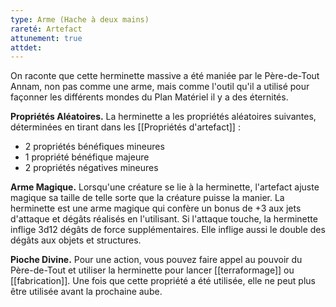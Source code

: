 ```yaml
---
type: Arme (Hache à deux mains)
rareté: Artefact
attunement: true
attdet:
---
```

On raconte que cette herminette massive a été maniée par le Père-de-Tout Annam, non pas comme une arme, mais comme l'outil qu'il a utilisé pour façonner les différents mondes du Plan Matériel il y a des éternités.

**Propriétés Aléatoires.** La herminette a les propriétés aléatoires suivantes, déterminées en tirant dans les [[Propriétés d'artefact]] :

 - 2 propriétés bénéfiques mineures
 - 1 propriété bénéfique majeure
 - 2 propriétés négatives mineures

**Arme Magique.** Lorsqu'une créature se lie à la herminette, l'artefact ajuste magique sa taille de telle sorte que la créature puisse la manier. La herminette est une arme magique qui confère un bonus de +3 aux jets d'attaque et dégâts réalisés en l'utilisant. Si l'attaque touche, la herminette inflige 3d12 dégâts de force supplémentaires. Elle inflige aussi le double des dégâts aux objets et structures.

**Pioche Divine.** Pour une action, vous pouvez faire appel au pouvoir du Père-de-Tout et utiliser la herminette pour lancer [[terraformage]] ou [[fabrication]]. Une fois que cette propriété a été utilisée, elle ne peut plus être utilisée avant la prochaine aube.